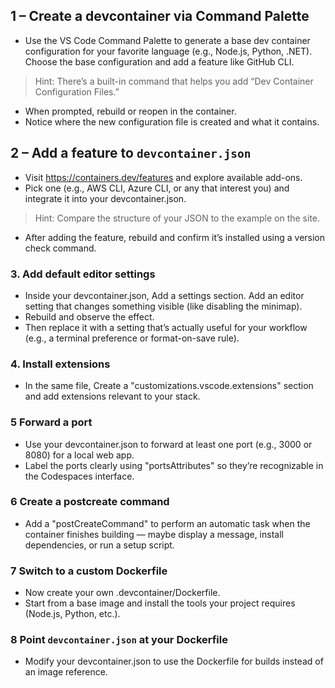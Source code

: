 ## 1 – Create a devcontainer via Command Palette

- Use the VS Code Command Palette to generate a base dev container configuration for your favorite language (e.g., Node.js, Python, .NET). Choose the base configuration and add a feature like GitHub CLI.

> Hint: There’s a built-in command that helps you add “Dev Container Configuration Files.”

- When prompted, rebuild or reopen in the container.
- Notice where the new configuration file is created and what it contains.


## 2 – Add a feature to `devcontainer.json`

- Visit https://containers.dev/features and explore available add-ons.
- Pick one (e.g., AWS CLI, Azure CLI, or any that interest you) and integrate it into your devcontainer.json.

> Hint: Compare the structure of your JSON to the example on the site.

- After adding the feature, rebuild and confirm it’s installed using a version check command.


### 3.  Add default editor settings

- Inside your devcontainer.json, Add a settings section. Add an editor setting that changes something visible (like disabling the minimap).
- Rebuild and observe the effect.
- Then replace it with a setting that’s actually useful for your workflow (e.g., a terminal preference or format-on-save rule).

### 4. Install extensions

- In the same file, Create a "customizations.vscode.extensions" section and add extensions relevant to your stack.


### 5 Forward a port

- Use your devcontainer.json to forward at least one port (e.g., 3000 or 8080) for a local web app.
- Label the ports clearly using "portsAttributes" so they’re recognizable in the Codespaces interface.


### 6 Create a postcreate command

- Add a "postCreateCommand" to perform an automatic task when the container finishes building — maybe display a message, install dependencies, or run a setup script.

### 7 Switch to a custom Dockerfile

- Now create your own .devcontainer/Dockerfile.
- Start from a base image and install the tools your project requires (Node.js, Python, etc.).

### 8 Point `devcontainer.json` at your Dockerfile

- Modify your devcontainer.json to use the Dockerfile for builds instead of an image reference.

